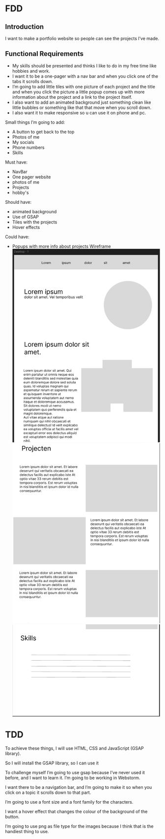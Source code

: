 # FDD

## Introduction

I want to make a portfolio website so people can see the projects I’ve made.

## Functional Requirements
* My skills should be presented and thinks I like to do in my free time like hobbies and work. 
* I want it to be a one-pager with a nav bar and when you click one of the tabs it scrolls down. 
* I’m going to add little tiles with one picture of each project and the title and when you click the picture a little popup comes up with more information about the project and a link to the project itself. 
* I also want to add an animated background just something clean like little bubbles or something like that that move when you scroll down. 
* I also want it to make responsive so u can use it on phone and pc.

Small things I’m going to add:
* A button to get back to the top
* Photos of me
* My socials
* Phone numbers
* Skills

Must have:
* NavBar 
* One pager website
* photos of me 
* Projects 
* hobby's

Should have:
* animated background
* Use of GSAP 
* Tiles with the projects 
* Hover effects

Could have:
* Popups with more info about projects
Wireframe
![img.png](images%2Fimg.png)![img_1.png](images%2Fimg_1.png)![img_2.png](images%2Fimg_2.png)
# TDD
To achieve these things, I will use HTML, CSS and JavaScript (GSAP library).

So I will install the GSAP library, so I can use it 

To challenge myself I’m going to use gsap because I’ve never used it before, and I want to learn it. I’m going to be working in Webstorm.

I want there to be a navigation bar, and I’m going to make it so when you click on a topic it scrolls down to that part.

I’m going to use a font size and a font family for the characters.

I want a hover effect that changes the colour of the background of the button.

I’m going to use png as file type for the images because I think that is the handiest thing to use.









